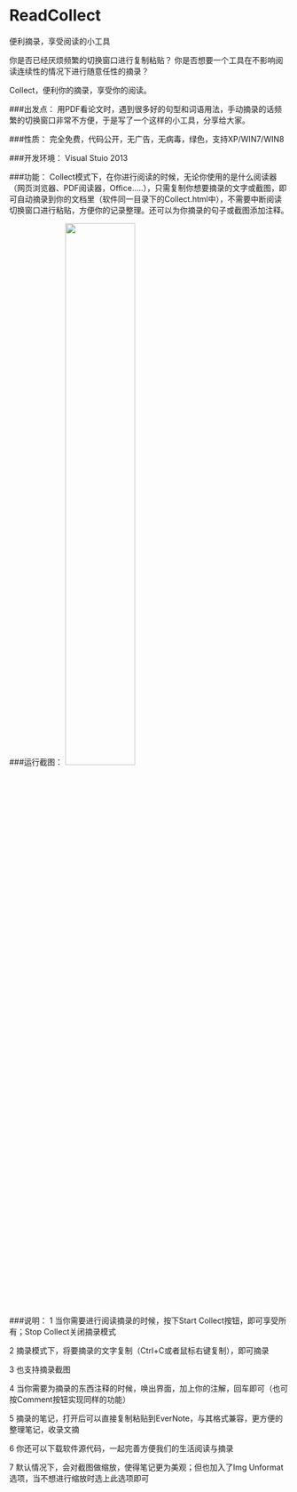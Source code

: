 # ReadCollect
便利摘录，享受阅读的小工具

你是否已经厌烦频繁的切换窗口进行复制粘贴？
你是否想要一个工具在不影响阅读连续性的情况下进行随意任性的摘录？

Collect，便利你的摘录，享受你的阅读。

###出发点： 
用PDF看论文时，遇到很多好的句型和词语用法，手动摘录的话频繁的切换窗口非常不方便，于是写了一个这样的小工具，分享给大家。

###性质： 
完全免费，代码公开，无广告，无病毒，绿色，支持XP/WIN7/WIN8

###开发环境： 
Visual Stuio 2013

###功能：
Collect模式下，在你进行阅读的时候，无论你使用的是什么阅读器（网页浏览器、PDF阅读器，Office.....），只需复制你想要摘录的文字或截图，即可自动摘录到你的文档里（软件同一目录下的Collect.html中），不需要中断阅读切换窗口进行粘贴，方便你的记录整理。还可以为你摘录的句子或截图添加注释。

###运行截图：
<img src="https://github.com/lanbing510/ReadCollect/raw/master/screenshots/collect.png" width="50%" height="50%">

###说明：
1 当你需要进行阅读摘录的时候，按下Start Collect按钮，即可享受所有；Stop Collect关闭摘录模式

2 摘录模式下，将要摘录的文字复制（Ctrl+C或者鼠标右键复制），即可摘录

3 也支持摘录截图

4 当你需要为摘录的东西注释的时候，唤出界面，加上你的注解，回车即可（也可按Comment按钮实现同样的功能）

5 摘录的笔记，打开后可以直接复制粘贴到EverNote，与其格式兼容，更方便的整理笔记，收录文摘

6 你还可以下载软件源代码，一起完善方便我们的生活阅读与摘录

7 默认情况下，会对截图做缩放，使得笔记更为美观；但也加入了Img Unformat选项，当不想进行缩放时选上此选项即可



